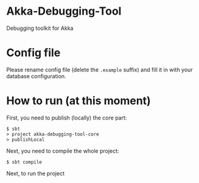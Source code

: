 Akka-Debugging-Tool
===================

Debugging toolkit for Akka

# Config file

Please rename config file (delete the `.example` suffix) and fill it in with your database configuration.

# How to run (at this moment)

First, you need to publish (locally) the core part:

```
$ sbt
> project akka-debugging-tool-core
> publishLocal
```

Next, you need to compile the whole project:

```
$ sbt compile
```

Next, to run the project
